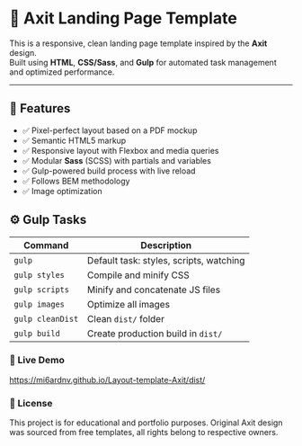 # 🚀 Axit Landing Page Template

This is a responsive, clean landing page template inspired by the **Axit** design.  
Built using **HTML**, **CSS/Sass**, and **Gulp** for automated task management and optimized performance.

---
## 📌 Features

- ✅ Pixel-perfect layout based on a PDF mockup  
- ✅ Semantic HTML5 markup  
- ✅ Responsive layout with Flexbox and media queries  
- ✅ Modular **Sass** (SCSS) with partials and variables  
- ✅ Gulp-powered build process with live reload  
- ✅ Follows BEM methodology
- ✅ Image optimization 

## ⚙️ Gulp Tasks

| Command               | Description                                |
|-----------------------|--------------------------------------------|
| `gulp`                | Default task: styles, scripts, watching    |
| `gulp styles`         | Compile and minify CSS                     |
| `gulp scripts`        | Minify and concatenate JS files            |
| `gulp images`         | Optimize all images                        |
| `gulp cleanDist`      | Clean `dist/` folder                       |
| `gulp build`          | Create production build in `dist/`         |

### 🔗 Live Demo
https://mi6ardnv.github.io/Layout-template-Axit/dist/

### 📜 License
This project is for educational and portfolio purposes.
Original Axit design was sourced from free templates, all rights belong to respective owners.
